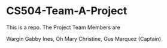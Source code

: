 # CS504-Team-A-Project

This is a repo.  The Project Team Members are

Wargin 	Gabby Ines, 
Oh 	Mary Christine, 
Gus Marquez  (Captain)

